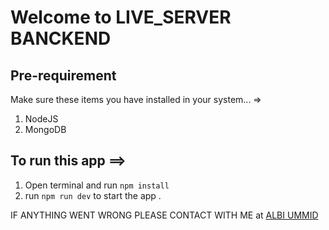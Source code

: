 # Welcome to LIVE_SERVER BANCKEND

## Pre-requirement

Make sure these items you have installed in your system... =>

1. NodeJS
2. MongoDB

## To run this app ==>

1. Open terminal and run `npm install `
2. run `npm run dev` to start the app .

IF ANYTHING WENT WRONG PLEASE CONTACT WITH ME at [ALBI UMMID](albi.ummid@gmail.com)
